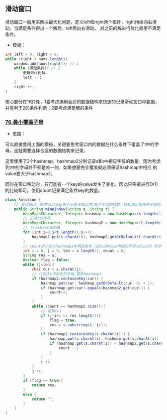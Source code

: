 ## 滑动窗口

滑动窗口一般用来解决最优化问题，定义left和right两个指针，right持续向右滑动，当满足条件得出一个解后，left再向右滑动，
对之前的解进行优化直至不满足条件。

* 模板：
```java
int left = 0, right = 0;
while (right < nums.lenght){
    window.add(nums[right]); // 1
    while (满足条件){ // 2
        更新最优化解；
        left --；
    }
    right ++;
}
```
核心部分在1和2处，1要考虑选用合适的数据结构来快速的记录滑动窗口中数据，并有利于2的条件判断；2要考虑满足解的条件

### [76,最小覆盖子串](https://leetcode-cn.com/problems/minimum-window-substring/)

* 思路：

可以直接套用上面的模板，关键要思考窗口内的数据在什么条件下覆盖了t中的字母，这就需要选择合适的数据结构来记录。


这里使用了2个hashmap，hashmap2分别记录s和t中相应字母的数量，因为考虑到t中的字母并不都是唯一的，如果想要完全覆盖就必须保证hashmap中相应
的value要大于hashmap2。

同时在窗口移动时，只可能有一个key的value发生了变化，因此只需要进行O(1)的比较即可。使用count记录满足条件key的数量。
```java
class Solution {
    // 滑动窗口，使用hashmap用于记录该窗口内T各个字母的频数，找到满足条件的子串后，右口停止滑动，左口开始滑
    public String minWindow(String s, String t) {
        HashMap<Character, Integer> hashmap = new HashMap<>(s.length());
        // 记录t的字母
        HashMap<Character, Integer> hashmap2 = new HashMap<>(t.length());
        // 为hashset赋初值
        for (int i=0;i<t.length();i++){
            hashmap2.put(t.charAt(i), hashmap2.getOrDefault(t.charAt(i), 0)+1);
        }
        // count用于统计hashmap1中满足条件（比hashmap2中相应字母value大）的字母数量
        int i = 0, j = 0, len = s.length(), count = 0;
        String res = s;
        Boolean flag = false;
        while (j<len){
            char cur = s.charAt(j);
            // 只放入t中存在的字母,更新hashmap1
            if (hashmap2.containsKey(cur)) {
                hashmap.put(cur, hashmap.getOrDefault(cur, 0) + 1);
                if (hashmap.get(cur).equals(hashmap2.get(cur))) {
                    count++;
                }
            }
            while (count == hashmap2.size()){
                // 更新res
                if (j-i+1 <= res.length()){
                    flag = true;
                    res = s.substring(i, j+1);
                }
                if (hashmap2.containsKey(s.charAt(i))) {
                    hashmap.put(s.charAt(i), hashmap.get(s.charAt(i)) - 1);
                    if (hashmap.get(s.charAt(i)) < hashmap2.get(s.charAt(i))){
                        count --;
                    }
                }
                i ++;
            }
            j ++;
        }
        if (flag == true){
            return res;
        }
        else {
            return "";
        }
    }
}
```
